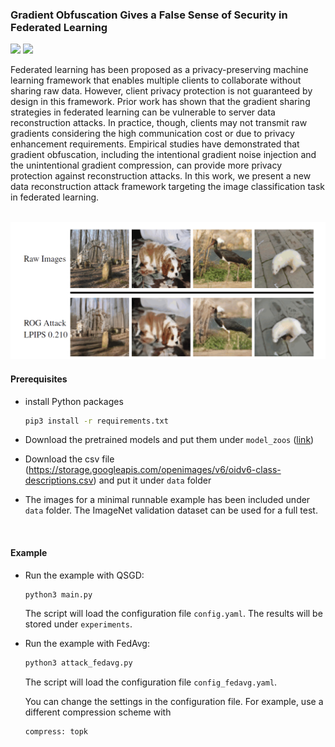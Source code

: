 ### Gradient Obfuscation Gives a False Sense of Security in Federated Learning
![](https://img.shields.io/badge/Python-3-blue) ![](https://img.shields.io/badge/Pytorch-1.9.0-blue)

Federated learning has been proposed as a privacy-preserving machine learning framework that enables multiple clients to collaborate without sharing raw data. However, client privacy protection is not guaranteed by design in this framework.  Prior work has shown that the gradient sharing strategies in federated learning can be vulnerable to server data reconstruction attacks. In practice, though, clients may not transmit raw gradients considering the high communication cost or due to privacy enhancement requirements. Empirical studies have demonstrated that gradient obfuscation, including the intentional gradient noise injection and the unintentional gradient compression, can provide more privacy protection against reconstruction attacks. In this work, we present a new data reconstruction attack framework targeting the image classification task in federated learning.

<br />

<img src="doc/recon.png" width=600>

#### Prerequisites

- install Python packages
    ```bash
    pip3 install -r requirements.txt
    ```

- Download the pretrained models and put them under `model_zoos` ([link](https://huggingface.co/erickyue/rog_modelzoo/tree/main))

- Download the csv file (https://storage.googleapis.com/openimages/v6/oidv6-class-descriptions.csv) and put it under `data` folder

- The images for a minimal runnable example has been included under `data` folder. The ImageNet validation dataset can be used for a full test. 

<br />

#### Example


- Run the example with QSGD: 
    ```bash
    python3 main.py
    ```
    The script will load the configuration file `config.yaml`. The results will be stored under `experiments`.

- Run the example with FedAvg:
    ```bash
    python3 attack_fedavg.py
    ```
    The script will load the configuration file `config_fedavg.yaml`. 


    You can change the settings in the configuration file. For example, use a different compression scheme with 
    ```
    compress: topk
    ```

<br />

